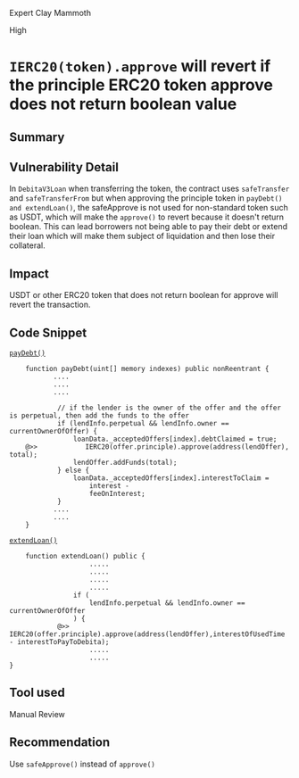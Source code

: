 Expert Clay Mammoth

High

# `IERC20(token).approve` will revert if the principle ERC20 token approve does not return boolean value

## Summary

## Vulnerability Detail

In `DebitaV3Loan`  when transferring the token, the contract uses `safeTransfer` and `safeTransferFrom` but when approving the principle token in `payDebt() and extendLoan()`, the safeApprove is not used for non-standard token such as USDT, which will make the `approve()` to revert because it doesn't return boolean. This can lead borrowers not being able to pay their debt or extend their loan which will make them subject of liquidation and then lose their collateral.

## Impact

USDT or other ERC20 token that does not return boolean for approve will revert the transaction.

## Code Snippet

[`payDebt()`](https://github.com/sherlock-audit/2024-11-debita-finance-v3/blob/1465ba6884c4cc44f7fc28e51f792db346ab1e33/Debita-V3-Contracts/contracts/DebitaV3Loan.sol#L233-L236)

```solidity
    function payDebt(uint[] memory indexes) public nonReentrant {
           ....
           ....
           ....

            // if the lender is the owner of the offer and the offer is perpetual, then add the funds to the offer
            if (lendInfo.perpetual && lendInfo.owner == currentOwnerOfOffer) {
                loanData._acceptedOffers[index].debtClaimed = true;
    @>>            IERC20(offer.principle).approve(address(lendOffer), total);
                lendOffer.addFunds(total);
            } else {
                loanData._acceptedOffers[index].interestToClaim =
                    interest -
                    feeOnInterest;
            }
           ....
           ....
    }
```

[`extendLoan()`](https://github.com/sherlock-audit/2024-11-debita-finance-v3/blob/1465ba6884c4cc44f7fc28e51f792db346ab1e33/Debita-V3-Contracts/contracts/DebitaV3Loan.sol#L648)

```solidity
    function extendLoan() public {
                    .....
                    .....
                    .....
                    .....
                if (
                    lendInfo.perpetual && lendInfo.owner == currentOwnerOfOffer
                ) {
            @>>        IERC20(offer.principle).approve(address(lendOffer),interestOfUsedTime - interestToPayToDebita);
                    .....
                    .....
}

```

## Tool used

Manual Review

## Recommendation

Use `safeApprove()` instead of `approve()`